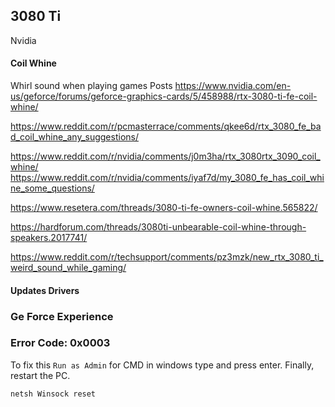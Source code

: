 

## 3080 Ti 

Nvidia

#### Coil Whine

Whirl sound when playing games
Posts
https://www.nvidia.com/en-us/geforce/forums/geforce-graphics-cards/5/458988/rtx-3080-ti-fe-coil-whine/

https://www.reddit.com/r/pcmasterrace/comments/qkee6d/rtx_3080_fe_bad_coil_whine_any_suggestions/

https://www.reddit.com/r/nvidia/comments/j0m3ha/rtx_3080rtx_3090_coil_whine/
https://www.reddit.com/r/nvidia/comments/iyaf7d/my_3080_fe_has_coil_whine_some_questions/

https://www.resetera.com/threads/3080-ti-fe-owners-coil-whine.565822/

https://hardforum.com/threads/3080ti-unbearable-coil-whine-through-speakers.2017741/

https://www.reddit.com/r/techsupport/comments/pz3mzk/new_rtx_3080_ti_weird_sound_while_gaming/

#### Updates Drivers

### Ge Force Experience

### Error Code: 0x0003

To fix this `Run as Admin` for CMD in windows
type and press enter. Finally, restart the PC.
```sh
netsh Winsock reset
```

